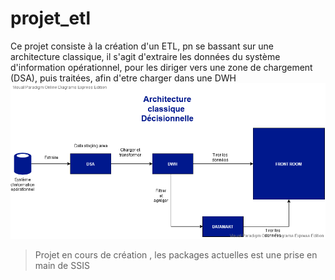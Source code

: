 # projet_etl
Ce projet consiste à la création d'un ETL, pn se bassant sur une architecture classique, il s'agit d'extraire les données du système d'information opérationnel, pour les diriger vers une zone de chargement (DSA), puis traitées, afin d'etre charger dans une DWH
<br/>
![<archi>](https://github.com/lamia-dahmani/projet_etl/blob/master/archi_classique.png)
  
>Projet en cours de création , les packages actuelles est une prise en main de SSIS
  
 
